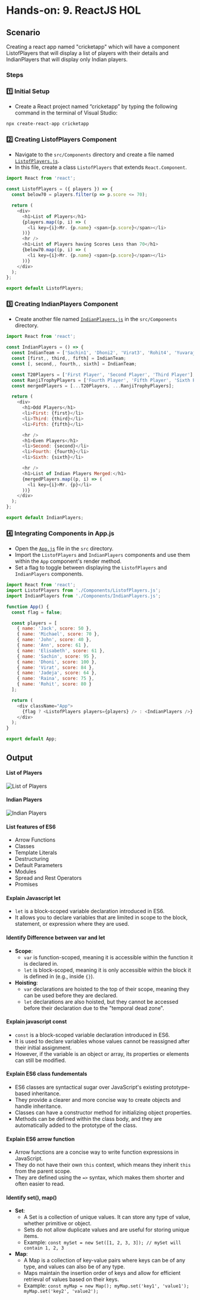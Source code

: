 # Hands-on: 9. ReactJS HOL

## Scenario
Creating a react app named "cricketapp" which will have a component ListofPlayers that will display a list of players with their details and IndianPlayers that will display only Indian players.

### Steps

### 1️⃣ Initial Setup
* Create a React project named “cricketapp” by typing the following command in the terminal of Visual Studio:
```bash
npx create-react-app cricketapp
```
### 2️⃣ Creating ListofPlayers Component
* Navigate to the `src/Components` directory and create a file named [`ListofPlayers.js`](./Code/cricketapp/src/Components/ListofPlayers.js).
* In this file, create a class `ListofPlayers` that extends `React.Component`.
```javascript
import React from 'react';

const ListofPlayers = ({ players }) => {
  const below70 = players.filter(p => p.score <= 70);

  return (
    <div>
      <h1>List of Players</h1>
      {players.map((p, i) => (
        <li key={i}>Mr. {p.name} <span>{p.score}</span></li>
      ))}
      <hr />
      <h1>List of Players having Scores Less than 70</h1>
      {below70.map((p, i) => (
        <li key={i}>Mr. {p.name} <span>{p.score}</span></li>
      ))}
    </div>
  );
};

export default ListofPlayers;
```

### 3️⃣ Creating IndianPlayers Component
* Create another file named [`IndianPlayers.js`](./Code/cricketapp/src/Components/IndianPlayers.js) in the `src/Components` directory.
```javascript
import React from 'react';

const IndianPlayers = () => {
  const IndianTeam = ['Sachin1', 'Dhoni2', 'Virat3', 'Rohit4', 'Yuvaraj5', 'Raina6'];
  const [first,, third,, fifth] = IndianTeam;
  const [, second,, fourth,, sixth] = IndianTeam;

  const T20Players = ['First Player', 'Second Player', 'Third Player'];
  const RanjiTrophyPlayers = ['Fourth Player', 'Fifth Player', 'Sixth Player'];
  const mergedPlayers = [...T20Players, ...RanjiTrophyPlayers];

  return (
    <div>
      <h1>Odd Players</h1>
      <li>First: {first}</li>
      <li>Third: {third}</li>
      <li>Fifth: {fifth}</li>

      <hr />
      <h1>Even Players</h1>
      <li>Second: {second}</li>
      <li>Fourth: {fourth}</li>
      <li>Sixth: {sixth}</li>

      <hr />
      <h1>List of Indian Players Merged:</h1>
      {mergedPlayers.map((p, i) => (
        <li key={i}>Mr. {p}</li>
      ))}
    </div>
  );
};

export default IndianPlayers;
```

### 4️⃣ Integrating Components in App.js
* Open the [`App.js`](./Code/cricketapp/src/App.js) file in the `src` directory.
* Import the `ListofPlayers` and `IndianPlayers` components and use them within the `App` component's render method.
* Set a flag to toggle between displaying the `ListofPlayers` and `IndianPlayers` components.
```javascript
import React from 'react';
import ListofPlayers from './Components/ListofPlayers.js';
import IndianPlayers from './Components/IndianPlayers.js';

function App() {
  const flag = false;

  const players = [
    { name: 'Jack', score: 50 },
    { name: 'Michael', score: 70 },
    { name: 'John', score: 40 },
    { name: 'Ann', score: 61 },
    { name: 'Elisabeth', score: 61 },
    { name: 'Sachin', score: 95 },
    { name: 'Dhoni', score: 100 },
    { name: 'Virat', score: 84 },
    { name: 'Jadeja', score: 64 },
    { name: 'Raina', score: 75 },
    { name: 'Rohit', score: 80 }
  ];

  return (
    <div className="App">
      {flag ? <ListofPlayers players={players} /> : <IndianPlayers />}
    </div>
  );
}

export default App;
```

## Output
#### List of Players
![List of Players](./Output/01_flag_true.png)
#### Indian Players
![Indian Players](./Output/02_flag_false.png)

#### List features of ES6
* Arrow Functions
* Classes
* Template Literals
* Destructuring
* Default Parameters
* Modules
* Spread and Rest Operators
* Promises
#### Explain Javascript let
* `let` is a block-scoped variable declaration introduced in ES6.
* It allows you to declare variables that are limited in scope to the block, statement, or expression where they are used.
#### Identify Difference between var and let
* **Scope**: 
  - `var` is function-scoped, meaning it is accessible within the function it is declared in.
  - `let` is block-scoped, meaning it is only accessible within the block it is defined in (e.g., inside `{}`).
* **Hoisting**:
  - `var` declarations are hoisted to the top of their scope, meaning they can be used before they are declared.
  - `let` declarations are also hoisted, but they cannot be accessed before their declaration due to the "temporal dead zone".
#### Explain javascript const
* `const` is a block-scoped variable declaration introduced in ES6.
* It is used to declare variables whose values cannot be reassigned after their initial assignment.
* However, if the variable is an object or array, its properties or elements can still be modified.
#### Explain ES6 class fundementals
* ES6 classes are syntactical sugar over JavaScript's existing prototype-based inheritance.
* They provide a clearer and more concise way to create objects and handle inheritance.
* Classes can have a constructor method for initializing object properties.
* Methods can be defined within the class body, and they are automatically added to the prototype of the class.
#### Explain ES6 arrow function
* Arrow functions are a concise way to write function expressions in JavaScript.
* They do not have their own `this` context, which means they inherit `this` from the parent scope.
* They are defined using the `=>` syntax, which makes them shorter and often easier to read.
#### Identify set(), map()
* **Set**:
  - A Set is a collection of unique values. It can store any type of value, whether primitive or object.
  - Sets do not allow duplicate values and are useful for storing unique items.
  - Example: `const mySet = new Set([1, 2, 3, 3]); // mySet will contain 1, 2, 3`
* **Map**:
  - A Map is a collection of key-value pairs where keys can be of any type, and values can also be of any type.
  - Maps maintain the insertion order of keys and allow for efficient retrieval of values based on their keys.
  - Example: `const myMap = new Map(); myMap.set('key1', 'value1'); myMap.set('key2', 'value2');`       

